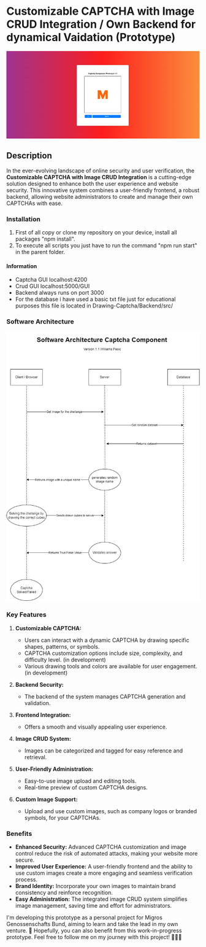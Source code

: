 # Customizable CAPTCHA with Image CRUD Integration / Own Backend for dynamical Vaidation (Prototype)

![Drawing Captcha](./readmeSrc/Drawing%20Captcha.png)  

## Description

In the ever-evolving landscape of online security and user verification, the **Customizable CAPTCHA with Image CRUD Integration** is a cutting-edge solution designed to enhance both the user experience and website security. This innovative system combines a user-friendly frontend, a robust backend, allowing website administrators to create and manage their own CAPTCHAs with ease.

### Installation
1. First of all copy or clone my repository on your device, install all packages "npm install".
2. To execute all scripts you just have to run the command "npm run start" in the parent folder.

#### Information
- Captcha GUI localhost:4200
- Crud GUI localhost:5000/GUI
- Backend always runs on port 3000
- For the database i have used a basic txt file just for educational purposes this file is located in Drawing-Captcha/Backend/src/

### Software Architecture

![SoftwareArchitecture](./readmeSrc/Architecture.png)  


### Key Features

1. **Customizable CAPTCHA:**
   - Users can interact with a dynamic CAPTCHA by drawing specific shapes, patterns, or symbols.
   - CAPTCHA customization options include size, complexity, and difficulty level. (in development)
   - Various drawing tools and colors are available for user engagement. (in development)

2. **Backend Security:**
   - The backend of the system manages CAPTCHA generation and validation.

3. **Frontend Integration:**
   - Offers a smooth and visually appealing user experience.

4. **Image CRUD System:**
   - Images can be categorized and tagged for easy reference and retrieval.

5. **User-Friendly Administration:**
   - Easy-to-use image upload and editing tools.
   - Real-time preview of custom CAPTCHA designs.

6. **Custom Image Support:**
   - Upload and use custom images, such as company logos or branded symbols, for your CAPTCHAs.


### Benefits

- **Enhanced Security:** Advanced CAPTCHA customization and image control reduce the risk of automated attacks, making your website more secure.
- **Improved User Experience:** A user-friendly frontend and the ability to use custom images create a more engaging and seamless verification process.
- **Brand Identity:** Incorporate your own images to maintain brand consistency and reinforce recognition.
- **Easy Administration:** The integrated image CRUD system simplifies image management, saving time and effort for administrators.

I'm developing this prototype as a personal project for Migros Genossenschafts Bund, aiming to learn and take the lead in my own venture. 🚀 Hopefully, you can also benefit from this work-in-progress prototype. Feel free to follow me on my journey with this project! 🌱👨‍💻
